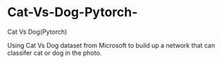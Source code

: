 # Cat-Vs-Dog-Pytorch-
Cat Vs Dog(Pytorch)

Using Cat Vs Dog dataset from Microsoft to build up a network that can classifer cat or dog in the photo.
